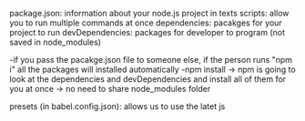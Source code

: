 package.json: information about your node.js project in texts
scripts: allow you to run multiple commands at once
dependencies: pacakges for your project to run
devDependencies: packages for developer to program (not saved in node_modules)

-if you pass the pacakge.json file to someone else, if the person runs "npm i" all the packages will installed automatically
-npm install -> npm is going to look at the dependencies and devDependencies and install all of them for you at once
-> no need to share node_modules folder

presets (in babel.config.json): allows us to use the latet js
